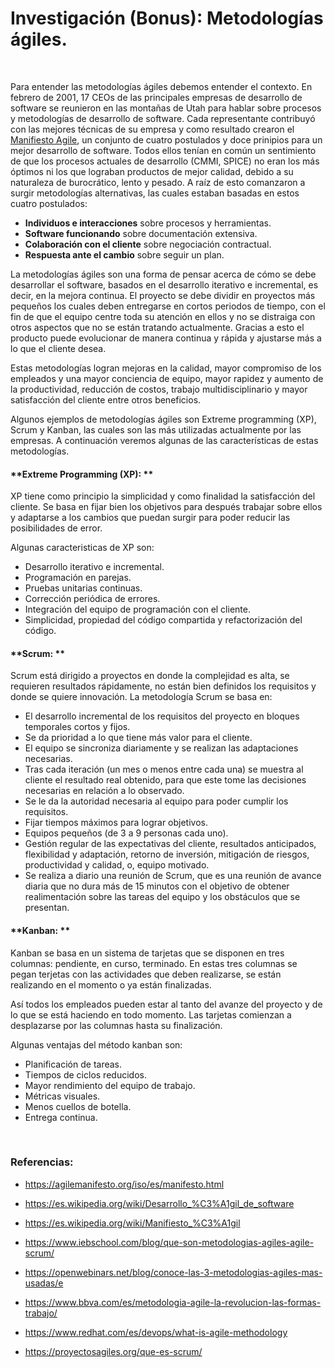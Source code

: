 # Investigación (Bonus): Metodologías ágiles.

<br>

Para entender las metodologías ágiles debemos entender el contexto. En febrero de 2001, 17 CEOs de las principales empresas de desarrollo de software se reunieron en las montañas de Utah para hablar sobre procesos y metodologías de desarrollo de software. Cada representante contribuyó con las mejores técnicas de su empresa y como resultado crearon el <a href="https://agilemanifesto.org/iso/es/manifesto.html" target="_blank">Manifiesto Agile</a>, un conjunto de cuatro postulados y doce prinipios para un mejor desarrollo de software. Todos ellos tenían en común un sentimiento de que los procesos actuales de desarrollo (CMMI, SPICE) no eran los más óptimos ni los que lograban productos de mejor calidad, debido a su naturaleza de burocrático, lento y pesado.  A raíz de esto comanzaron a surgir metodologías alternativas, las cuales estaban basadas en estos cuatro postulados: 

* **Individuos e interacciones** sobre procesos y herramientas.
* **Software funcionando** sobre documentación extensiva.
* **Colaboración con el cliente** sobre negociación contractual.
* **Respuesta ante el cambio** sobre seguir un plan.

La metodologías ágiles son una forma de pensar acerca de cómo se debe desarrollar el software, basados en el desarrollo iterativo e incremental, es decir, en la mejora continua. El proyecto se debe dividir en proyectos más pequeños los cuales deben entregarse en cortos periodos de tiempo, con el fin de que el equipo centre toda su atención en ellos y no se distraiga con otros aspectos que no se están tratando actualmente. Gracias a esto el producto puede evolucionar de manera continua y rápida y ajustarse más a lo que el cliente desea.  

Estas metodologías logran mejoras en la calidad, mayor compromiso de los empleados y una mayor conciencia de equipo, mayor rapidez y aumento de la productividad, reducción de costos, trabajo multidisciplinario y mayor satisfacción del cliente entre otros beneficios.

Algunos ejemplos de metodologías ágiles son Extreme programming (XP), Scrum y Kanban, las cuales son las más utilizadas actualmente por las empresas. A continuación veremos algunas de las características de estas metodologías. 

#### **Extreme Programming (XP): **

XP tiene como principio la simplicidad y como finalidad la satisfacción del cliente. Se basa en fijar bien los objetivos para después trabajar sobre ellos y adaptarse a los cambios que puedan surgir para poder reducir las posibilidades de error. 

Algunas caracteristicas de XP son:
 
* Desarrollo iterativo e incremental.
* Programación en parejas. 
* Pruebas unitarias continuas. 
* Corrección periódica de errores.
* Integración del equipo de programación con el cliente.
* Simplicidad, propiedad del código compartida y refactorización del código.

#### **Scrum: **

Scrum está dirigido a proyectos en donde la complejidad es alta, se requieren resultados rápidamente, no están bien definidos los requisitos y donde se quiere innovación. La metodología Scrum se basa en:

* El desarrollo incremental de los requisitos del proyecto en bloques temporales cortos y fijos.
* Se da prioridad a lo que tiene más valor para el cliente.
* El equipo se sincroniza diariamente y se realizan las adaptaciones necesarias.
* Tras cada iteración (un mes o menos entre cada una) se muestra al cliente el resultado real obtenido, para que este tome las decisiones necesarias en relación a lo observado.
* Se le da la autoridad necesaria al equipo para poder cumplir los requisitos.
* Fijar tiempos máximos para lograr objetivos.
* Equipos pequeños (de 3 a 9 personas cada uno).
* Gestión regular de las expectativas del cliente, resultados anticipados, flexibilidad y adaptación, retorno de inversión, mitigación de riesgos, productividad y calidad, o, equipo motivado.
* Se realiza a diario una reunión de Scrum, que es una reunión de avance diaria que no dura más de 15 minutos con el objetivo de obtener realimentación sobre las tareas del equipo y los obstáculos que se presentan.

#### **Kanban: **

Kanban se basa en un sistema de tarjetas que se disponen en tres columnas: pendiente, en curso, terminado. En estas tres columnas se pegan terjetas con las actividades que deben realizarse, se están realizando en el momento o ya están finalizadas. 

Así todos los empleados pueden estar al tanto del avanze del proyecto y de lo que se está haciendo en todo momento. Las tarjetas comienzan a desplazarse por las columnas hasta su finalización. 

Algunas ventajas del método kanban son:

* Planificación de tareas. 
* Tiempos de ciclos reducidos.
* Mayor rendimiento del equipo de trabajo.
* Métricas visuales. 
* Menos cuellos de botella. 
* Entrega continua. 

<br>

### **Referencias:**

* <a href="https://agilemanifesto.org/iso/es/manifesto.html" target="_blank">https://agilemanifesto.org/iso/es/manifesto.html</a>

* <a href="https://es.wikipedia.org/wiki/Desarrollo_%C3%A1gil_de_software" target="_blank">https://es.wikipedia.org/wiki/Desarrollo_%C3%A1gil_de_software</a>

* <a href="https://es.wikipedia.org/wiki/Manifiesto_%C3%A1gil" target="_blank">https://es.wikipedia.org/wiki/Manifiesto_%C3%A1gil</a>

* <a href="https://www.iebschool.com/blog/que-son-metodologias-agiles-agile-scrum/" target="_blank">https://www.iebschool.com/blog/que-son-metodologias-agiles-agile-scrum/</a>

* <a href="https://openwebinars.net/blog/conoce-las-3-metodologias-agiles-mas-usadas/" target="_blank">https://openwebinars.net/blog/conoce-las-3-metodologias-agiles-mas-usadas/e</a>

* <a href="https://www.bbva.com/es/metodologia-agile-la-revolucion-las-formas-trabajo/" target="_blank">https://www.bbva.com/es/metodologia-agile-la-revolucion-las-formas-trabajo/</a>

* <a href="https://www.redhat.com/es/devops/what-is-agile-methodology" target="_blank">https://www.redhat.com/es/devops/what-is-agile-methodology</a>

* <a href="https://proyectosagiles.org/que-es-scrum/" target="_blank">https://proyectosagiles.org/que-es-scrum/</a>

